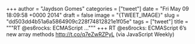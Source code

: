 
+++
author = "Jaydson Gomes"
categories = ["tweet"]
date = "Fri May 09 18:09:58 +0000 2014"
draft = false
image = "{TWEET_IMAGE}"
slug = "dd503dd4b51a6a5864909c228f74812821e1f05e"
tags = ["tweet"]
title = """RT @es6rocks: ECMAScript ..."""
+++
RT @es6rocks: ECMAScript 6’s new array methods http://t.co/q7eZwRZPyL (via JavaScript Weekly)
